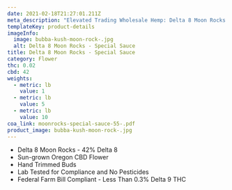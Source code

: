 ```yaml
---
date: 2021-02-18T21:27:01.211Z
meta_description: "Elevated Trading Wholesale Hemp: Delta 8 Moon Rocks - Special Sauce"
templateKey: product-details
imageInfo:
  image: bubba-kush-moon-rock-.jpg
  alt: Delta 8 Moon Rocks - Special Sauce
title: Delta 8 Moon Rocks - Special Sauce
category: Flower
thc: 0.02
cbd: 42
weights:
  - metric: lb
    value: 1
  - metric: lb
    value: 5
  - metric: lb
    value: 10
coa_link: moonrocks-special-sauce-55-.pdf
product_image: bubba-kush-moon-rock-.jpg
---
```



* Delta 8 Moon Rocks - 42% Delta 8
* Sun-grown Oregon CBD Flower
* Hand Trimmed Buds
* Lab Tested for Compliance and No Pesticides
* Federal Farm Bill Compliant - Less Than 0.3% Delta 9 THC